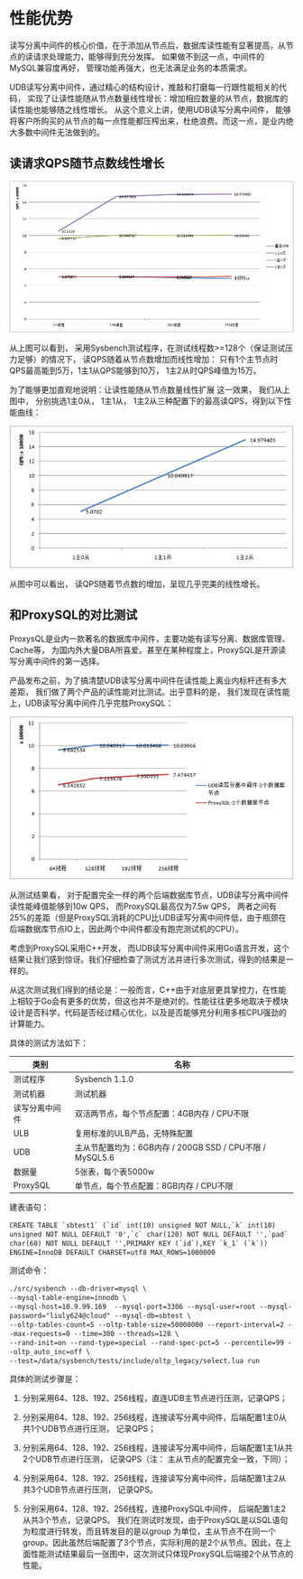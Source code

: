 

# 性能优势

读写分离中间件的核心价值，在于添加从节点后，数据库读性能有显著提高，从节点的读请求处理能力，能够得到充分发挥。 如果做不到这一点，中间件的
MySQL兼容度再好， 管理功能再强大，也无法满足业务的本质需求。

UDB读写分离中间件，通过精心的结构设计，推敲和打磨每一行跟性能相关的代码，
实现了让读性能随从节点数量线性增长：增加相应数量的从节点，数据库的读性能也能够随之线性增长。
从这个意义上讲，使用UDB读写分离中间件， 能够将客户所购买的从节点的每一点性能都压榨出来，杜绝浪费。而这一点，是业内绝大多数中间件无法做到的。

## 读请求QPS随节点数线性增长

![image](/images/udbrw_detail.png)

从上图可以看到， 采用Sysbench测试程序，在测试线程数\>=128个（保证测试压力足够）的情况下， 读QPS随着从节点数增加而线性增加：
只有1个主节点时QPS最高能到5万，1主1从QPS能够到10万， 1主2从时QPS峰值为15万。

为了能够更加直观地说明：让读性能随从节点数量线性扩展 这一效果， 我们从上图中， 分别挑选1主0从， 1主1从，
1主2从三种配置下的最高读QPS，得到以下性能曲线：

![image](/images/udbrw_line.png)

从图中可以看出， 读QPS随着节点数的增加，呈现几乎完美的线性增长。

## 和ProxySQL的对比测试

ProxysQL是业内一款著名的数据库中间件，主要功能有读写分离、数据库管理、Cache等，
为国内外大量DBA所喜爱。甚至在某种程度上，ProxySQL是开源读写分离中间件的第一选择。

产品发布之前，为了搞清楚UDB读写分离中间件在读性能上离业内标杆还有多大差距， 我们做了两个产品的读性能对比测试。出乎意料的是，
我们发现在读性能上，UDB读写分离中间件几乎完胜ProxySQL：

![image](/images/udbrw_comp.png)

从测试结果看， 对于配置完全一样的两个后端数据库节点，UDB读写分离中间件读性能峰值能够到10w QPS， 而ProxySQL最高仅为7.5w
QPS，
两者之间有25%的差距（但是ProxySQL消耗的CPU比UDB读写分离中间件低，由于瓶颈在后端数据库节点IO上，因此两个中间件都没有跑完测试机的CPU）。

考虑到ProxySQL采用C++开发，
而UDB读写分离中间件采用Go语言开发，这个结果让我们感到惊讶。我们仔细检查了测试方法并进行多次测试，得到的结果是一样的。

从这次测试我们得到的结论是：一般而言，C++由于对底层更具掌控力，在性能上相较于Go会有更多的优势，但这也并不是绝对的。性能往往更多地取决于模块设计是否科学，代码是否经过精心优化，以及是否能够充分利用多核CPU强劲的计算能力。

具体的测试方法如下：

| 类别       | 名称                                           |
| -------- | -------------------------------------------- |
| 测试程序     | Sysbench 1.1.0                               |
| 测试机器     | 测试机器                                         |
| 读写分离中间件  | 双活两节点，每个节点配置：4GB内存 / CPU不限                   |
| ULB      | 复用标准的ULB产品，无特殊配置                             |
| UDB      | 主从节配置均为：6GB内存 / 200GB SSD / CPU不限 / MySQL5.6 |
| 数据量      | 5张表，每个表5000w                                 |
| ProxySQL | 单节点，每个节点配置：8GB内存 / CPU不限                     |

建表语句：
```
CREATE TABLE `sbtest1` (`id` int(10) unsigned NOT NULL,`k` int(10) unsigned NOT NULL DEFAULT '0',`c` char(120) NOT NULL DEFAULT '',`pad` char(60) NOT NULL DEFAULT '',PRIMARY KEY (`id`),KEY `k_1` (`k`)) ENGINE=InnoDB DEFAULT CHARSET=utf8 MAX_ROWS=1000000
```
测试命令：
```
./src/sysbench --db-driver=mysql \
--mysql-table-engine=innodb \
--mysql-host=10.9.99.169  --mysql-port=3306 --mysql-user=root --mysql-password="liuly624@cloud" --mysql-db=sbtest \
--oltp-tables-count=5 --oltp-table-size=50000000 --report-interval=2 --max-requests=0 --time=300 --threads=128 \
--rand-init=on --rand-type=special --rand-spec-pct=5 --percentile=99 --oltp_auto_inc=off \
--test=/data/sysbench/tests/include/oltp_legacy/select.lua run
```
具体的测试步骤是：

1. 分别采用64、128、192、256线程，直连UDB主节点进行压测，记录QPS；

2. 分别采用64、128、192、256线程，连接读写分离中间件，后端配置1主0从共1个UDB节点进行压测， 记录QPS；

3. 分别采用64、128、192、256线程，连接读写分离中间件，后端配置1主1从共2个UDB节点进行压测， 记录QPS（注：
主从节点的配置完全一致，下同）；

4. 分别采用64、128、192、256线程，连接读写分离中间件，后端配置1主2从共3个UDB节点进行压测， 记录QPS。

5. 分别采用64、128、192、256线程，连接ProxySQL中间件， 后端配置1主2从共3个节点，记录QPS。
我们在测试时发现，由于ProxySQL是以SQL语句为粒度进行转发，而且转发目的是以group
为单位，主从节点不在同一个group。因此虽然后端配置了3个节点，实际利用的是2个从节点。因此，在上面性能测试结果最后一张图中，这次测试只体现ProxySQL后端接2个从节点的性能。
